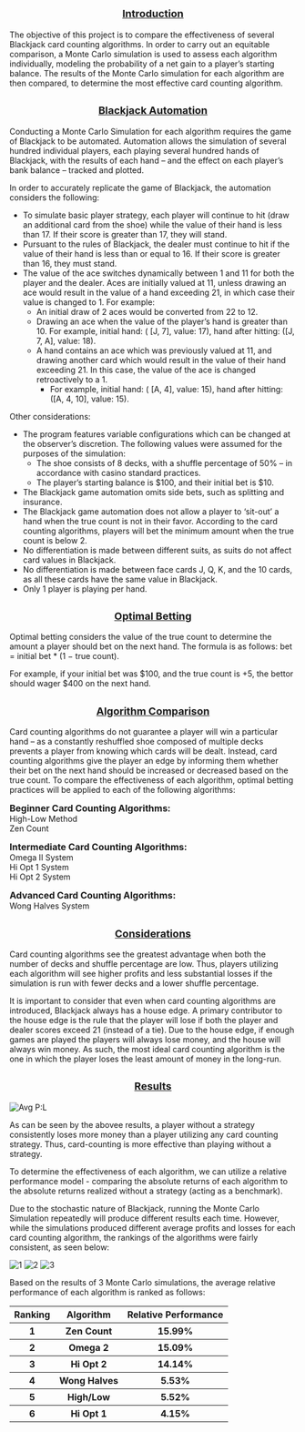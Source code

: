 <font size ="4"><center><u>Introduction</u></font>
-----
The objective of this project is to compare the effectiveness of several Blackjack card counting algorithms. 
In order to carry out an equitable comparison, a Monte Carlo simulation is used to assess each algorithm individually, 
modeling the probability of a net gain to a player’s starting balance. The results of the Monte Carlo simulation for 
each algorithm are then compared, to determine the most effective card counting algorithm.


<font size ="4"><center><u>Blackjack Automation</u></font>
-----
Conducting a Monte Carlo Simulation for each algorithm requires the game of Blackjack to be automated. 
Automation allows the simulation of several hundred individual players, each playing several hundred hands of 
Blackjack, with the results of each hand – and the effect on each player’s bank balance – tracked and plotted.

In order to accurately replicate the game of Blackjack, the automation considers the following:
*   To simulate basic player strategy, each player will continue to hit (draw an additional card from the shoe) while 
the value of their hand is less than 17. If their score is greater than 17, they will stand.
*   Pursuant to the rules of Blackjack, the dealer must continue to hit if the value of their hand is less than or 
equal to 16. If their score is greater than 16, they must stand.
*   The value of the ace switches dynamically between 1 and 11 for both the player and the dealer. Aces are initially 
valued at 11, unless drawing an ace would result in the value of a hand exceeding 21, in which case their value is 
changed to 1. For example:
    * An initial draw of 2 aces would be converted from 22 to 12.
    * Drawing an ace when the value of the player’s hand is greater than 10. For example, initial hand: ( [J, 7], 
    value: 17), hand after hitting: ([J, 7, A], value: 18).
    * A hand contains an ace which was previously valued at 11, and drawing another card which would result in the 
    value of their hand exceeding 21. In this case, the value of the ace is changed retroactively to a 1. 
      * For example, initial hand: ( [A, 4], value: 15), hand after hitting: ([A, 4, 10], value: 15).

Other considerations:
* The program features variable configurations which can be changed at the observer’s discretion. The following values
were assumed for the purposes of the simulation:
  * The shoe consists of 8 decks, with a shuffle percentage of 50% – in accordance with casino standard practices. 
  * The player’s starting balance is $100, and their initial bet is $10.
* The Blackjack game automation omits side bets, such as splitting and insurance.
* The Blackjack game automation does not allow a player to ‘sit-out’ a hand when the true count is not in their favor. 
According to the card counting algorithms, players will bet the minimum amount when the true count is below 2. 
* No differentiation is made between different suits, as suits do not affect card values in Blackjack. 
* No differentiation is made between face cards J, Q, K, and the 10 cards, as all these cards have the same value in 
Blackjack.
* Only 1 player is playing per hand.


<font size ="4"><center><u>Optimal Betting</u></font>
-----
Optimal betting considers the value of the true count to determine the amount a player should bet on the next
hand. The formula is as follows: bet = initial bet * (1 <span>&#8722;</span> true count).

For example, if your initial bet was $100, and the true count is +5, the bettor should wager $400 on the next hand.


<font size ="4"><center><u>Algorithm Comparison</u></font>
-----
Card counting algorithms do not guarantee a player will win a particular hand – as a constantly reshuffled shoe 
composed of multiple decks prevents a player from knowing which cards will be dealt. Instead, card counting algorithms 
give the player an edge by informing them whether their bet on the next hand should be increased or decreased based 
on the true count. To compare the effectiveness of each algorithm, optimal betting practices will be applied 
to each of the following algorithms:

<font size="3"><b>Beginner Card Counting Algorithms:</b></font><br>
High-Low Method <br>
Zen Count

<font size="3"><b>Intermediate Card Counting Algorithms:</b></font><br>
Omega II System <br>
Hi Opt 1 System <br>
Hi Opt 2 System

<font size="3"><b>Advanced Card Counting Algorithms:</b></font><br>
Wong Halves System


<font size ="4"><center><u>Considerations</u></font>
-----
Card counting algorithms see the greatest advantage when both the number of decks and shuffle percentage are low. 
Thus, players utilizing each algorithm will see higher profits and less substantial losses if the simulation is run 
with fewer decks and a lower shuffle percentage.

It is important to consider that even when card counting algorithms are introduced, Blackjack always has a house 
edge. A primary contributor to the house edge is the rule that the player will lose if both the player and dealer scores 
exceed 21 (instead of a tie). Due to the house edge, if enough games are played the players will always lose money, and
the house will always win money. As such, the most ideal card counting algorithm is the one in which the player loses the 
least amount of money in the long-run.


<font size ="4"><center><u>Results</u></font>
-----
![Avg P:L](https://user-images.githubusercontent.com/86618999/209976585-6b942414-4b7d-4276-9bf5-3dddb09f388c.png)

As can be seen by the abovee results, a player without a strategy consistently loses more money than a 
player utilizing any card counting strategy. Thus, card-counting is more effective than playing without a strategy.
   
To determine the effectiveness of each algorithm, we can utilize a relative performance model - comparing the absolute
returns of each algorithm to the absolute returns realized without a strategy (acting as a benchmark). 
   
Due to the stochastic nature of Blackjack, running the Monte Carlo Simulation repeatedly will produce different results 
each time. However, while the simulations produced different average profits and losses for each 
card counting algorithm, the rankings of the algorithms were fairly consistent, as seen below:
   
![1](https://user-images.githubusercontent.com/86618999/209976701-04063dbe-24d4-41db-8feb-98177f086670.png)
![2](https://user-images.githubusercontent.com/86618999/209976710-05c4f219-1e6a-45f6-ac03-da9b765ebe1a.png)
![3](https://user-images.githubusercontent.com/86618999/209976729-2aece5ca-46b1-4da4-80ec-43ba6c247770.png)


Based on the results of 3 Monte Carlo simulations, the average relative performance of each algorithm is ranked as follows:
<table>
    <tr>
        <th>Ranking</th>
        <th>Algorithm</th>
        <th>Relative Performance</th>
    </tr>
    <tr>
        <th>1</th>
        <th>Zen Count</th>
        <th>15.99%</th>
    </tr>
    <tr>
        <th>2</th>
        <th>Omega 2</th>
        <th>15.09%</th>
    </tr>
    <tr>
        <th>3</th>
        <th>Hi Opt 2</th>
        <th>14.14%</th>
    </tr>
    <tr>
        <th>4</th>
        <th>Wong Halves</th>
        <th>5.53%</th>
    </tr>
    <tr>
        <th>5</th>
        <th>High/Low</th>
        <th>5.52%</th>
    </tr>
    <tr>
        <th>6</th>
        <th>Hi Opt 1</th>
        <th>4.15%</th>
    </tr>
</table>
